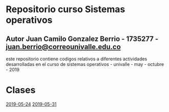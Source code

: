 # Repositorio curso Sistemas operativos
## Autor Juan Camilo Gonzalez Berrio - 1735277 - juan.berrio@correounivalle.edu.co
este repositorio contiene codigos relativos a diferentes actividades desarrolladas en el curso de sistemas operativos - univalle - may - octubre - 2019
# Clases
[2019-05-24](2019-05-24)
[2019-05-31](2019-05-24)
